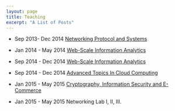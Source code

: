 ```yaml
---
layout: page
title: Teaching
excerpt: "A List of Posts"
---
```


* Sep 2013- Dec 2014 [Networking Protocol and Systems](https://course.ie.cuhk.edu.hk/~ierg4090/)

* Jan 2014 - May 2014 [Web-Scale Information Analytics](https://course.ie.cuhk.edu.hk/~engg4030/)

* Sep 2014 - Dec 2014 [Web-Scale Information Analytics](https://course.ie.cuhk.edu.hk/~engg4030/)

* Sep 2014 - Dec 2014 [Advanced Topics In Cloud Computing](http://www.cse.cuhk.edu.hk/cmsc5735)

* Jan 2015 - May 2015 [Cryptography, Information Security and E-Commerce](http://www1.se.cuhk.edu.hk/~eclt5740/)

* Jan 2015 - May 2015 Networking Lab I, II, III.
